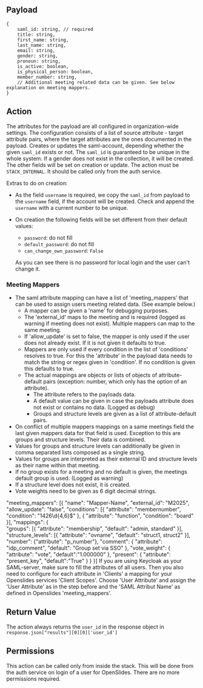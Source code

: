 ## Payload

```
{
    saml_id: string, // required
    title: string,
    first_name: string,
    last_name: string,
    email: string,
    gender: string,
    pronoun: string,
    is_active: boolean,
    is_physical_person: boolean,
    member_number: string,
    // Additional meeting related data can be given. See below explanation on meeting mappers.
}
```

## Action
The attributes for the payload are all configured in organization-wide settings. The configuration consists of a list of source attribute - target attribute pairs, where the target attributes are the ones documented in the payload.
Creates or updates the saml-account, depending whether the given `saml_id` exists or not. The `saml_id` is guaranteed to be unique in the whole system. If a gender does not exist in the collection, it will be created. The other fields will be set on creation or update.
The action must be `STACK_INTERNAL`. It should be called only from the auth service.

Extras to do on creation:

- As the field `username` is required, we copy the `saml_id` from payload to the `username` field, if the account will be created. Check and append the `username` with a current number to be unique.

- On creation the following fields will be set different from their default values:

    - `password`: do not fill
    - `default_password`: do not fill
    - `can_change_own_password`: `False`

    As you can see there is no password for local login and the user can't change it.

### Meeting Mappers
- The saml attribute mapping can have a list of 'meeting_mappers' that can be used to assign users meeting related data. (See example below.)
    - A mapper can be given a 'name' for debugging purposes.
    - The 'external_id' maps to the meeting and is required (logged as warning if meeting does not exist). Multiple mappers can map to the same meeting.
    - If 'allow_update' is set to false, the mapper is only used if the user does not already exist. If it is not given it defaults to true.
    - Mappers are only used if every condition in the list of 'conditions' resolves to true. For this the 'attribute' in the payload data needs to match the string or regex given in 'condition'. If no condition is given this defaults to true.
    - The actual mappings are objects or lists of objects of attribute-default pairs (exception: number, which only has the option of an attribute). 
        - The attribute refers to the payloads data.
        - A default value can be given in case the payloads attribute does not exist or contains no data. (Logged as debug)
        - Groups and structure levels are given as a list of attribute-default pairs.
- On conflict of multiple mappers mappings on a same meetings field the last given mappers data for that field is used. Exception to this are groups and structure levels. Their data is combined. 
- Values for groups and structure levels can additionally be given in comma separated lists composed as a single string.
- Values for groups are interpreted as their external ID and structure levels as their name within that meeting.
- If no group exists for a meeting and no default is given, the meetings default group is used. (Logged as warning)
- If a structure level does not exist, it is created.
- Vote weights need to be given as 6 digit decimal strings.

"meeting_mappers": [{
   "name": "Mapper-Name",
   "external_id": "M2025",
   "allow_update": "false",
   "conditions": [{
       "attribute": "membernumber", 
       "condition": "1426\d{4,6}$" 
   }, { 
       "attribute": "function",
       "condition": "board"
   }],
   "mappings": {    
       "groups": [{
           "attribute": "membership",
           "default": "admin, standard"
       }],
       "structure_levels": [{
           "attribute": "ovname",
           "default": "struct1, struct2"
       }],
       "number": {"attribute": "p_number"},
       "comment": {
           "attribute": "idp_comment",
           "default": "Group set via SSO"
        },
       "vote_weight": {
           "attribute": "vote",
           "default":"1.000000"
       },
       "present": {
           "attribute": "present_key",
           "default":"True"
       }
   }
}]
If you are using Keycloak as your SAML-server, make sure to fill the attributes of all users. Then you also need to configure for each attribute in 'Clients' a mapping for your Openslides services 'Client Scopes'. Choose 'User Attribute' and assign the 'User Attribute' as in the step before and the 'SAML Attribut Name' as defined in Openslides 'meeting_mappers'.

## Return Value

The action always returns the `user_id` in the response object in `response.json["results"][0][0]['user_id']`

## Permissions
This action can be called only from inside the stack. This will be done from the auth service on login of a user for OpenSlides. There are no more permissions required.
